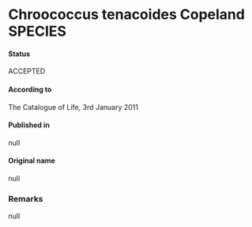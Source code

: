 # Chroococcus tenacoides Copeland SPECIES

#### Status
ACCEPTED

#### According to
The Catalogue of Life, 3rd January 2011

#### Published in
null

#### Original name
null

### Remarks
null